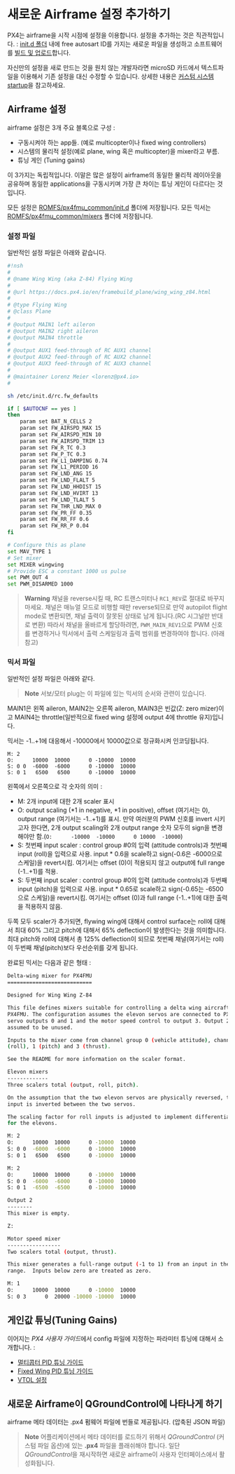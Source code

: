 # 새로운 Airframe 설정 추가하기

PX4는 airframe을 시작 시점에 설정을 이용합니다. 설정을 추가하는 것은 직관적입니다. : [init.d 폴더](https://github.com/PX4/Firmware/tree/master/ROMFS/px4fmu_common/init.d) 내에 free autosart ID를 가지는 새로운 파일을 생성하고 소프트웨어를 [빌드 및 업로드](../setup/building_px4.md)합니다.

자신만의 설정을 새로 만드는 것을 원치 않는 개발자라면 microSD 카드에서 텍스트파일을 이용해서 기존 설정을 대신 수정할 수 있습니다. 상세한 내용은 [커스텀 시스템 startup](../concept/system_startup.md)을 참고하세요.

## Airframe 설정

airframe 설정은 3개 주요 블록으로 구성 :

  * 구동시켜야 하는 app들. (예로 multicopter이나 fixed wing controllers)
  * 시스템의 물리적 설정(예로 plane, wing 혹은 multicopter)을 mixer라고 부름.
  * 튜닝 게인 (Tuning gains)

이 3가지는 독립적입니다. 이말은 많은 설정이 airframe의 동일한 물리적 레이아웃을 공유하며 동일한 applications을 구동시키며 가장 큰 차이는 튜닝 게인이 다르다는 것입니다.

모든 설정은 [ROMFS/px4fmu_common/init.d](https://github.com/PX4/Firmware/tree/master/ROMFS/px4fmu_common/init.d) 폴더에 저장됩니다.
모든 믹서는 [ROMFS/px4fmu_common/mixers](https://github.com/PX4/Firmware/tree/master/ROMFS/px4fmu_common/mixers) 폴더에 저장됩니다.

### 설정 파일

일반적인 설정 파일은 아래와 같습니다.

```bash
#!nsh
#
# @name Wing Wing (aka Z-84) Flying Wing
#
# @url https://docs.px4.io/en/framebuild_plane/wing_wing_z84.html
#
# @type Flying Wing
# @class Plane
#
# @output MAIN1 left aileron
# @output MAIN2 right aileron
# @output MAIN4 throttle
#
# @output AUX1 feed-through of RC AUX1 channel
# @output AUX2 feed-through of RC AUX2 channel
# @output AUX3 feed-through of RC AUX3 channel
#
# @maintainer Lorenz Meier <lorenz@px4.io>
#

sh /etc/init.d/rc.fw_defaults

if [ $AUTOCNF == yes ]
then
	param set BAT_N_CELLS 2
	param set FW_AIRSPD_MAX 15
	param set FW_AIRSPD_MIN 10
	param set FW_AIRSPD_TRIM 13
	param set FW_R_TC 0.3
	param set FW_P_TC 0.3
	param set FW_L1_DAMPING 0.74
	param set FW_L1_PERIOD 16
	param set FW_LND_ANG 15
	param set FW_LND_FLALT 5
	param set FW_LND_HHDIST 15
	param set FW_LND_HVIRT 13
	param set FW_LND_TLALT 5
	param set FW_THR_LND_MAX 0
	param set FW_PR_FF 0.35
	param set FW_RR_FF 0.6
	param set FW_RR_P 0.04
fi

# Configure this as plane
set MAV_TYPE 1
# Set mixer
set MIXER wingwing
# Provide ESC a constant 1000 us pulse
set PWM_OUT 4
set PWM_DISARMED 1000
```

> **Warning** 채널을 reverse시킬 때, RC 트랜스미터나 `RC1_REV`로 절대로 바꾸지 마세요. 채널은 매뉴얼 모드로 비행할 때만 reverse되므로 만약 autopilot flight mode로 변환되면, 채널 출력이 잘못된 상태로 남게 됩니다.(RC 시그널만 반대로 변환) 따라서 채널을 올바르게 할당하려면, `PWM_MAIN_REV1`으로 PWM 신호를 변경하거나 믹서에서 출력 스케일링과 출력 범위를 변경하여야 합니다. (아래 참고)

### 믹서 파일

일반적인 설정 파일은 아래와 같다.

> **Note** 서보/모터 plug는 이 파일에 있는 믹서의 순서와 관련이 있습니다.

MAIN1은 왼쪽 aileron, MAIN2는 오른쪽 aileron, MAIN3은 빈값(Z: zero mizer)이고 MAIN4는 throttle(일반적으로 fixed wing 설정에 output 4에 throttle 유지)입니다.

믹서는 -1..+1에 대응해서 -10000에서 10000값으로 정규화시켜 인코딩됩니다.

```
M: 2
O:      10000  10000      0 -10000  10000
S: 0 0  -6000  -6000      0 -10000  10000
S: 0 1   6500   6500      0 -10000  10000
```

왼쪽에서 오른쪽으로 각 숫자의 의미 :

  * M: 2개 input에 대한 2개 scaler 표시
  * O: output scaling (*1 in negative, *1 in positive), offset (여기서는 0), output range (여기서는 -1..+1)를 표시. 만약 여러분의 PWM 신호를 invert 시키고자 한다면, 2개 output scaling와 2개 output range 숫자 모두의 sign을 변경해야만 함.(```O:      -10000  -10000      0 10000  -10000```)
  * S: 첫번째 input scaler : control group #0의 입력 (attitude controls)과 첫번째 input (roll)을 입력으로 사용. input * 0.6을 scale하고 sign(-0.6은 -6000으로 스케일)을 revert시킴. 여기서는 offset (0)이 적용되지 않고 output에 full range (-1..+1)를 적용.
  * S: 두번째 input scaler : control group #0의 입력 (attitude controls)과 두번째 input (pitch)을 입력으로 사용. input * 0.65로 scale하고 sign(-0.65는 -6500으로 스케일)을 revert시킴. 여기서는 offset (0)과 full range (-1..+1)에 대한 출력을 적용하지 않음.

두쪽 모두 scaler가 추가되면, flywing wing에 대해서 control surface는 roll에 대해서 최대 60% 그리고 pitch에 대해서 65% deflection이 발생한다는 것을 의미합니다. 최대 pitch와 roll에 대해서 총 125% deflection이 되므로 첫번째 채널(여기서는 roll)이 두번째 채널(pitch)보다 우선순위를 갖게 됩니다.

완료된 믹서는 다음과 같은 형태 :


```bash
Delta-wing mixer for PX4FMU
===========================

Designed for Wing Wing Z-84

This file defines mixers suitable for controlling a delta wing aircraft using
PX4FMU. The configuration assumes the elevon servos are connected to PX4FMU
servo outputs 0 and 1 and the motor speed control to output 3. Output 2 is
assumed to be unused.

Inputs to the mixer come from channel group 0 (vehicle attitude), channels 0
(roll), 1 (pitch) and 3 (thrust).

See the README for more information on the scaler format.

Elevon mixers
-------------
Three scalers total (output, roll, pitch).

On the assumption that the two elevon servos are physically reversed, the pitch
input is inverted between the two servos.

The scaling factor for roll inputs is adjusted to implement differential travel
for the elevons.

M: 2
O:      10000  10000      0 -10000  10000
S: 0 0  -6000  -6000      0 -10000  10000
S: 0 1   6500   6500      0 -10000  10000

M: 2
O:      10000  10000      0 -10000  10000
S: 0 0  -6000  -6000      0 -10000  10000
S: 0 1  -6500  -6500      0 -10000  10000

Output 2
--------
This mixer is empty.

Z:

Motor speed mixer
-----------------
Two scalers total (output, thrust).

This mixer generates a full-range output (-1 to 1) from an input in the (0 - 1)
range.  Inputs below zero are treated as zero.

M: 1
O:      10000  10000      0 -10000  10000
S: 0 3      0  20000 -10000 -10000  10000

```



## 게인값 튜닝(Tuning Gains)

이어지는 *PX4 사용자 가이드*에서 config 파일에 지정하는 파라미터 튜닝에 대해서 소개합니다. :

* [멀티콥터 PID 튜닝 가이드](https://docs.px4.io/en/advanced_config/pid_tuning_guide_multicopter.html)
* [Fixed Wing PID 튜닝 가이드](https://docs.px4.io/en/advanced_config/pid_tuning_guide_fixedwing.html)
* [VTOL 설정](https://docs.px4.io/en/config_vtol/)



## 새로운 Airframe이 QGroundControl에 나타나게 하기

airframe 메타 데이터는 .px4 펌웨어 파일에 번들로 제공됩니다. (압축된 JSON 파일)

> **Note** 어플리케이션에서 메타 데이터를 로드하기 위해서 *QGroundControl* (커스텀 파일 옵션)에 있는 **.px4** 파일을 플래쉬해야 합니다. 일단 *QGroundControl*을 재시작하면 새로운 airframe이 사용자 인터페이스에서 활성화됩니다. 
